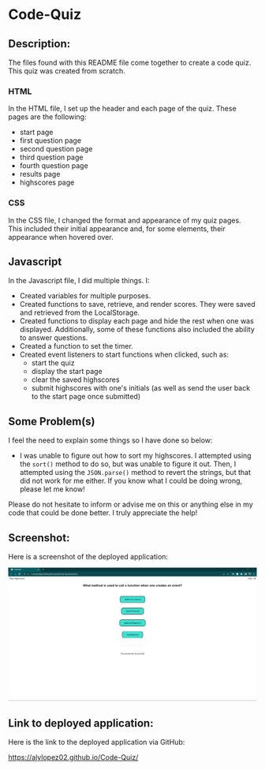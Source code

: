 # Code-Quiz
## Description:
The files found with this README file come together to create a code quiz. This quiz was created from scratch. 

### HTML
In the HTML file, I set up the header and each page of the quiz. These pages are the following:
- start page
- first question page
- second question page
- third question page
- fourth question page
- results page
- highscores page

### CSS
In the CSS file, I changed the format and appearance of my quiz pages. This included their initial appearance and, for some elements, their appearance when hovered over.

## Javascript
In the Javascript file, I did multiple things. I:
- Created variables for multiple purposes.
- Created functions to save, retrieve, and render scores. They were saved and retrieved from the LocalStorage.
- Created functions to display each page and hide the rest when one was displayed. Additionally, some of these functions also included the ability to answer questions.
- Created a function to set the timer.
- Created event listeners to start functions when clicked, such as:
    - start the quiz
    - display the start page
    - clear the saved highscores
    - submit highscores with one's initials (as well as send the user back to the start page once submitted)

## Some Problem(s)
I feel the need to explain some things so I have done so below:

- I was unable to figure out how to sort my highscores. I attempted using the `sort()` method to do so, but was unable to figure it out. Then, I attempted using the `JSON.parse()` method to revert the strings, but that did not work for me either. If you know what I could be doing wrong, please let me know!

Please do not hesitate to inform or advise me on this or anything else in my code that could be done better. I truly appreciate the help!

## Screenshot:
Here is a screenshot of the deployed application:

![quiz in action](./README-assets/deployed%20application.png "Quiz in Action")

## Link to deployed application:

Here is the link to the deployed application via GitHub:

<a href="https://alylopez02.github.io/Code-Quiz/">https://alylopez02.github.io/Code-Quiz/</a>